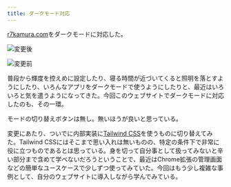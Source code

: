 ```yaml
---
title: ダークモード対応
---
```

[r7kamura.com](https://r7kamura.com/)をダークモードに対応した。

![](https://lh6.googleusercontent.com/J0JIflABeroTvpv1JtBzg921ksqevYHS0IWb4Br195AYfsPDNg2R9PXRo4iatRSEBJy_pEwq0dMRI2GN45KSK0nhM_PPFCPSf-8Uc6-f_zDUH2hz2leIkVKWJyRM7r80Jzq9ppBaw79T09KN2sXPDPbSXlOJNxtGSk4SIf9WzrIk7QONmu-MfGQH5F0S "変更後")

![](https://lh6.googleusercontent.com/Ff77pLmhcI9o4MJFSUZZQuMFTpUte6tvk50K72TL3FX_xiIVVKEkoj8z_sFKtbZsXk_eSxUuLJBn97fu-eFOBjaqBTEn8LqBK29zY7qd1LncLU7PxscvRs3JytfKOyZcJftmkqOM3UdCATk9TEBjG94t9sT4GgTZgwyFZJkQDoIUEmtutwPyKlXQwWGv "変更前")

普段から輝度を控えめに設定したり、寝る時間が近づいてくると照明を落とすようにしたり、いろんなアプリをダークモードで使うようにしたりと、最近はいろいろと気を遣うようになってきた。今回このウェブサイトでダークモードに対応したのも、その一環。

モードの切り替えボタンは無し。無いほうが良いと思っている。

変更にあたり、ついでに内部実装に[Tailwind CSS](https://tailwindcss.com/)を使うものに切り替えてみた。Tailwind CSSにはそこまで思い入れは無いものの、特定の条件下で非常に役に立つものであるとは思っている。身を切って自分事として扱ってみないと辛い部分まで含めて学べないだろうということで、最近はChrome拡張の管理画面などの簡単なユースケースで少しずつ使ってみていた。今回はもう少し複雑な事例として、自分のウェブサイトに導入しながら学んでみている。

